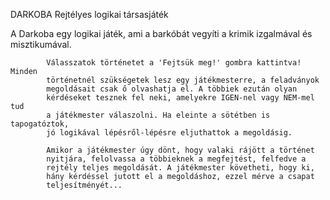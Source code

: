 DARKOBA Rejtélyes logikai társasjáték

A Darkoba egy logikai játék, ami a barkóbát vegyíti a krimik izgalmával és misztikumával.

            Válasszatok történetet a 'Fejtsük meg!' gombra kattintva! Minden
            történetnél szükségetek lesz egy játékmesterre, a feladványok
            megoldásait csak ő olvashatja el. A többiek ezután olyan
            kérdéseket tesznek fel neki, amelyekre IGEN-nel vagy NEM-mel tud
            a játékmester válaszolni. Ha eleinte a sötétben is tapogatóztok,
            jó logikával lépésről-lépésre eljuthattok a megoldásig.

            Amikor a játékmester úgy dönt, hogy valaki rájött a történet
            nyitjára, felolvassa a többieknek a megfejtést, felfedve a
            rejtély teljes megoldását. A játékmester követheti, hogy ki,
            hány kérdéssel jutott el a megoldáshoz, ezzel mérve a csapat
            teljesítményét...
